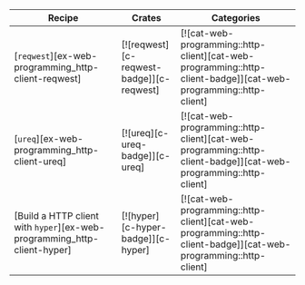 | Recipe | Crates | Categories |
|--------|--------|------------|
| [`reqwest`][ex-web-programming_http-client-reqwest] | [![reqwest][c-reqwest-badge]][c-reqwest] | [![cat-web-programming::http-client][cat-web-programming::http-client-badge]][cat-web-programming::http-client] |
| [`ureq`][ex-web-programming_http-client-ureq] | [![ureq][c-ureq-badge]][c-ureq] | [![cat-web-programming::http-client][cat-web-programming::http-client-badge]][cat-web-programming::http-client] |
| [Build a HTTP client with `hyper`][ex-web-programming_http-client-hyper] | [![hyper][c-hyper-badge]][c-hyper] | [![cat-web-programming::http-client][cat-web-programming::http-client-badge]][cat-web-programming::http-client] |

<div class="hidden">
</div>
